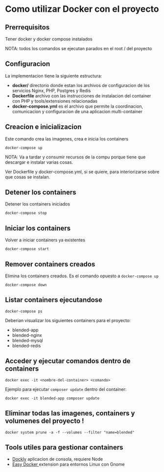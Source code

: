 # Como utilizar Docker con el proyecto

## Prerrequisitos

Tener docker y docker compose instalados

NOTA: todos los comandos se ejecutan parados en el root / del proyecto	

## Configuracion

La implementacion tiene la siguiente estructura:

- **docker/** directorio donde estan los archivos de configuracion de los servicios Nginx, PHP, Postgres y Redis
- **Dockerfile** archivo con las instrucciones de instalacion del container con PHP y tools/extensiones relacionadas
- **docker-compose.yml**  es el archivo que permite la coordinacion, comunicacion y configuracion de una aplicacion multi-container

## Creacion e inicializacion

Este comando crea las imagenes, crea e inicia los containers

    docker-compose up

NOTA: Va a tardar y consumir recursos de la compu porque tiene que descargar e instalar varias cosas.

Ver Dockerfile y docker-compose.yml, si se quiere, para interiorizarse sobre que cosas se instalan.

## Detener los containers

Detener los containers iniciados

	docker-compose stop

## Iniciar los containers

Volver a iniciar containers ya existentes

	docker-compose start
	
## Remover containers creados

Elimina los containers creados. Es el comando opuesto a `docker-compose up`

	docker-compose down

## Listar containers ejecutandose

	docker-compose ps

Deberian visualizar los siguientes containers para el proyecto:

- blended-app
- blended-nginx
- blended-mysql
- blended-redis

## Acceder y ejecutar comandos dentro de containers

	docker exec -it <nombre-del-container> <comando> 
	
Ejemplo para ejecutar `composer update` dentro del container:

	docker exec -it blended-app composer update

## Eliminar todas las imagenes, containers y volumenes del proyecto !

	docker system prune -a -f --volumes --filter "name=blended"
	
## Tools utiles para gestionar containers

- [Dockly](https://www.npmjs.com/package/dockly) aplicacion de consola, requiere Node
- [Easy Docker ](https://extensions.gnome.org/extension/2224/easy-docker-containers) extension para entornos Linux con Gnome
